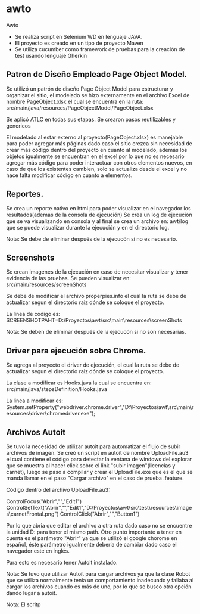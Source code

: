 # awto
Awto
* Se realiza script en Selenium WD en lenguaje JAVA.
* El proyecto es creado en un tipo de proyecto Maven
* Se utiliza cucumber como framework de pruebas para la creación de test usando lenguaje Gherkin

## Patron de Diseño Empleado Page Object Model.

Se utilizó un patrón de diseño Page Object Model para estructurar y organizar el sitio, el modelado se hizo externamente en el archivo Excel de nombre PageObject.xlsx el cual se encuentra en la ruta: src/main/java/resources/PageObjectModel/PageObject.xlsx

Se aplicó ATLC en todas sus etapas.
Se crearon pasos reutilizables y genericos

El modelado al estar externo al proyecto(PageObject.xlsx) es manejable para poder agregar más páginas dado caso el sitio crezca sin necesidad de crear más código dentro del proyecto en cuanto al modelado, además los objetos igualmente se encuentran en el excel por lo que no es necesario agregar más código para poder interactuar con otros elementos nuevos, en caso de que los existentes cambien, solo se actualiza desde el excel y no hace falta modificar código en cuanto a elementos.

## Reportes.

Se crea un reporte nativo en html para poder visualizar en el navegador los resultados(ademas de la consola de ejecución)
Se crea un log de ejecución que se va visualizando en consola y al final se crea un archivo en: awt/log
que se puede visualizar durante la ejecución y en el directorio log.


Nota:
Se debe de eliminar después de la ejecucón si no es necesario.


## Screenshots

Se crean imagenes de la ejecución en caso de necesitar visualizar y tener evidencia de las pruebas.
Se pueden visualizar en: src/main/resources/screenShots

Se debe de modificar el archivo properpies.info el cual la ruta se debe de actualizar segun el directorio raiz dónde se coloque el proyecto.

La linea de código es:
SCREENSHOTPAHT=D:\\Proyectos\\awt\\src\\main\\resources\\screenShots

Nota:
Se deben de eliminar después de la ejecucón si no son necesarias.

## Driver para ejecución sobre Chrome.

Se agrega al proyecto el driver de ejecución, el cual la ruta se debe de actualizar segun el directorio raiz dónde se coloque el proyecto.

La clase a modificar es Hooks.java la cual se encuentra en: src/main/java/stepsDefinition/Hooks.java

La linea a modificar es:
        System.setProperty("webdriver.chrome.driver","D:\\Proyectos\\awt\\src\\main\\resources\\driver\\chromedriver.exe");


## Archivos Autoit

Se tuvo la necesidad de utilizar autoit para automatizar el flujo de subir archivos de imagen.
Se creó un script en autoit de nombre UploadFile.au3 el cual contiene el código para detectar la ventana de windows del explorar que se muestra al hacer click sobre el link "subir imagen"(licencias y carnet), luego se paso a compilar y crear el UploadFile.exe que es el que se manda llamar en el paso "Cargar archivo" en el caso de prueba .feature.

Código dentro del archivo UploadFile.au3:

ControlFocus("Abrir","","Edit1")
ControlSetText("Abrir","","Edit1","D:\Proyectos\awt\src\test\resources\images\carnetFrontal.png")
ControlClick("Abrir","","Button1")

Por lo que abria que editar el archivo a otra ruta dado caso no se encuentre la unidad D: para tener el mismo path.
Otro punto importante a tener en cuenta es el parámetro "Abrir" ya que se utilizó el google chorome en español, éste parámetro igualmente deberia de cambiar dado caso el navegador este en inglés.

Para esto es necesario tener Autoit instalado.

Nota:
Se tuvo que utilizar Autoit para cargar archivos ya que la clase Robot que se utiliza normalmente tenia un comportamiento inadecuado y fallaba al cargar los archivos cuando es más de uno, por lo que se busco otra opción dando lugar a autoit.



Nota:
El scritp 

